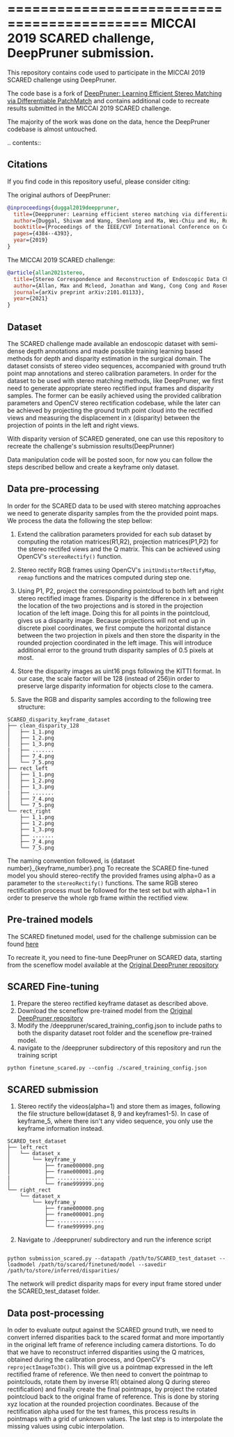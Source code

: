===========================================
MICCAI 2019 SCARED challenge, DeepPruner submission.
===========================================

This repository contains code used to participate in the MICCAI 2019 SCARED challenge using DeepPruner.

The code base is a fork of [DeepPruner: Learning Efficient Stereo Matching via Differentiable PatchMatch](https://arxiv.org/abs/1909.05845)
and contains additional code to recreate results submitted in the MICCAI 2019 SCARED challenge.

The majority of the work was done on the data, hence the DeepPruner codebase is almost untouched.

.. contents::

Citations
---------

If you find code in this repository useful, please consider citing:

The original authors of DeepPruner:

```bibtex
@inproceedings{duggal2019deeppruner,
  title={Deeppruner: Learning efficient stereo matching via differentiable patchmatch},
  author={Duggal, Shivam and Wang, Shenlong and Ma, Wei-Chiu and Hu, Rui and Urtasun, Raquel},
  booktitle={Proceedings of the IEEE/CVF International Conference on Computer Vision},
  pages={4384--4393},
  year={2019}
}
```

The MICCAI 2019 SCARED challenge:

```bibtex
@article{allan2021stereo,
  title={Stereo Correspondence and Reconstruction of Endoscopic Data Challenge},
  author={Allan, Max and Mcleod, Jonathan and Wang, Cong Cong and Rosenthal, Jean Claude and Fu, Ke Xue and Zeffiro, Trevor and Xia, Wenyao and Zhanshi, Zhu and Luo, Huoling and Zhang, Xiran and others},
  journal={arXiv preprint arXiv:2101.01133},
  year={2021}
}
```

Dataset
-------

The SCARED challenge made available an endoscopic dataset with semi-dense depth annotations
and made possible training learning based methods for depth and disparity estimation
in the surgical domain. The dataset consists of stereo video sequences, accompanied with
ground truth point map annotations and stereo calibration parameters. In order
for the dataset to be used with stereo matching methods, like DeepPruner, we
first need to generate appropriate stereo rectified input frames and disparity
samples. The former can be easily achieved using the provided calibration
parameters and OpenCV stereo rectification codebase, while the later can be achieved by
projecting the ground truth point cloud into the rectified views and measuring the
displacement in x (disparity) between the projection of points in the left and right views.

With disparity version of SCARED generated, one can use this repository to recreate
the challenge's submission results(DeepPrunner)

Data manipulation code will be posted soon, for now you can follow the steps
described bellow and create a keyframe only dataset.

Data pre-processing
-------------------

In order for the SCARED data to be used with stereo matching approaches we need
to generate disparity samples from the the provided point maps. We process the data
the following the step bellow:

1. Extend the calibration parameters provided for each sub dataset by computing
the rotation matrices(R1,R2), projection matrices(P1,P2) for the stereo
rectifed views and the Q matrix. This can be achieved using OpenCV's
`stereoRectify()` function.

2. Stereo rectify RGB frames using OpenCV's `initUndistortRectifyMap`, `remap`
functions and the matrices computed during step one.

3. Using P1, P2, project the corresponding pointcloud to both left and right stereo rectified
image frames. Disparity is the difference in x between the location of the two
projections and is stored in the projection location of the
left image. Doing this for all points in the pointcloud, gives us a disparity
image. Because projections will not end up in discrete pixel coordinates, we
first compute the horizontal distance between the two projection in pixels
and then store the disparity in the rounded projection coordinated in the
left image. This will introduce additional error to the ground truth disparity 
samples of 0.5 pixels at most.

4. Store the disparity images as uint16 pngs following the KITTI format. In our
case, the scale factor will be 128 (instead of 256)in order to preserve large
disparity information for objects close to the camera.

5. Save the RGB and disparity samples according to the following tree structure:

```tree
SCARED_disparity_keyframe_dataset
├── clean_disparity_128
│   ├── 1_1.png
│   ├── 1_2.png
│   ├── 1_3.png
|   ├── .......
│   ├── 7_4.png
│   └── 7_5.png
├── rect_left
│   ├── 1_1.png
│   ├── 1_2.png
│   ├── 1_3.png
|   ├── .......
│   ├── 7_4.png
│   └── 7_5.png
└── rect_right
    ├── 1_1.png
    ├── 1_2.png
    ├── 1_3.png
    ├── .......
    ├── 7_4.png
    └── 7_5.png
```

The naming convention followed, is {dataset number}_{keyframe_number}.png
To recreate the SCARED fine-tuned model you should stereo-rectify the provided
frames using alpha=0 as a parameter to the `stereoRectify()` functions.
The same RGB stereo rectification process must be followed for the test set but
with alpha=1 in order to preserve the whole rgb frame within the rectified view.

Pre-trained models
-----------------

The SCARED finetuned model, used for the challenge submission can be found [here]()

To recreate it, you need to fine-tune DeepPruner on SCARED data, starting from the sceneflow model
available at the [Original DeepPruner repository](https://github.com/uber-research/DeepPruner)

SCARED Fine-tuning
-----------------

1. Prepare the stereo rectified keyframe dataset as described above.
2. Download the sceneflow pre-trained model from the [Original DeepPruner repository](https://github.com/uber-research/DeepPruner)
3. Modify the /deeppruner/scared_training_config.json to include paths to both
the disparity dataset root folder and the sceneflow pre-trained model.
4. navigate to the /deeppruner subdirectory of this repository and run the training script

```code
python finetune_scared.py --config ./scared_training_config.json
```

SCARED submission
-----------------

1. Stereo rectify the videos(alpha=1) and store them as images, following the file structure
bellow(dataset 8, 9 and keyframes1-5). In case of keyframe_5, where
there isn't any video sequence, you only use the keyframe information instead.

```tree
SCARED_test_dataset
├── left_rect
│   └── dataset_x
│       └── keyframe_y
│           ├── frame000000.png
│           ├── frame000001.png
|           ├── ...............
│           └── frame999999.png
└── right_rect
    └── dataset_x
        └── keyframe_y
            ├── frame000000.png
            ├── frame000001.png
            ├── ...............
            └── frame999999.png

```

2. Navigate to ./deeppruner/ subdirectory and run the inference script

```code

python submission_scared.py --datapath /path/to/SCARED_test_dataset --loadmodel /path/to/scared/finetuned/model --savedir /path/to/store/inferred/disparities/

```

The network will predict disparity maps for every input frame stored under the
SCARED_test_dataset folder.

Data post-processing
--------------------

In oder to evaluate output against the SCARED ground truth, we need to convert
inferred disparities back to the scared format and more importantly in the
original left frame of reference including camera distortions. To do that we
have to reconstruct inferred disparities using the Q matrices, obtained during the
calibration process, and OpenCV's `reprojectImageTo3D()`. This will give us a
pointmap expressed in the left rectified frame of reference. We then need to convert the
pointmap to pointclouds, rotate them by inverse R1( obtained along Q during stereo
rectification) and finally create the final pointmaps, by project the rotated pointcloud
back to the original frame of reference. This is done by storing xyz location at the rounded
projection coordinates. Because of the rectification alpha used for the test frames,
this process results in pointmaps with a grid of unknown values. The last step is to interpolate
the missing values using cubic interpolation.
